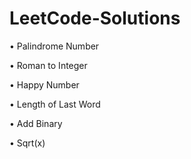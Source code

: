 # LeetCode-Solutions

• Palindrome Number

• Roman to Integer

• Happy Number

• Length of Last Word

• Add Binary

• Sqrt(x)
